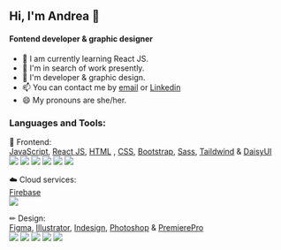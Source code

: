 ## Hi, I'm Andrea 👋
#### Fontend developer & graphic designer


- 🌱 I am currently learning React JS.
- 🔭 I'm in search of work presently.
- 💬 I'm developer & graphic design.
- 📫 You can contact me by [email](info.drearuiz@gmail.com) or [Linkedin](https://www.linkedin.com/in/andrea-ruiz/)
- 😄 My pronouns are she/her.


### Languages and Tools:
🚀 Frontend:
</br>
[JavaScript](https://developer.mozilla.org/en-US/docs/Web/JavaScript), 
[React JS](https://beta.es.reactjs.org/), 
[HTML](https://www.w3schools.com/html/default.asp) , 
[CSS](https://www.w3schools.com/css/), 
[Bootstrap](https://getbootstrap.com/), 
[Sass](https://sass-lang.com/install), 
[Taildwind](https://tailwindcss.com/) & [DaisyUI](https://daisyui.com/)
</br>
 <img src="https://img.icons8.com/color/50/000000/javascript.png"/> <img src="https://img.icons8.com/color/50/000000/react-native.png"/>
 <img src="https://img.icons8.com/color/50/000000/html-5--v1.png"/> <img src="https://img.icons8.com/color/50/000000/css3.png"/>
 <img src="https://img.icons8.com/color/50/000000/bootstrap.png"/> <img src="https://img.icons8.com/color/50/000000/sass.png"/>
</br>

☁️ Cloud services:
</br>
[Firebase](https://firebase.google.com/)
</br>
    <img src="https://img.icons8.com/color/50/000000/firebase.png"/>
</br>

✏ Design:
</br>
[Figma](https://www.figma.com/),
[Illustrator](https://www.adobe.com/in/products/illustrator.html),
[Indesign](https://www.adobe.com/in/products/indesign.html),
[Photoshop](https://www.adobe.com/products/photoshop.html?promoid=RBS7NL7F&mv=other) &
[PremierePro](https://www.adobe.com/in/products/premiere.html)
</br>
  <img src="https://img.icons8.com/color/50/000000/figma.png"/>
  <img src="https://img.icons8.com/color/50/000000/adobe-illustrator.png"/>
  <img src="https://img.icons8.com/color/50/000000/adobe-indesign.png"/>
  <img src="https://img.icons8.com/color/50/000000/adobe-photoshop.png"/>
  <img src="https://img.icons8.com/color/50/000000/adobe-premiere-pro.png"/>

<!--
**DreaRuiz/drearuiz** is a ✨ _special_ ✨ repository because its `README.md` (this file) appears on your GitHub profile.


